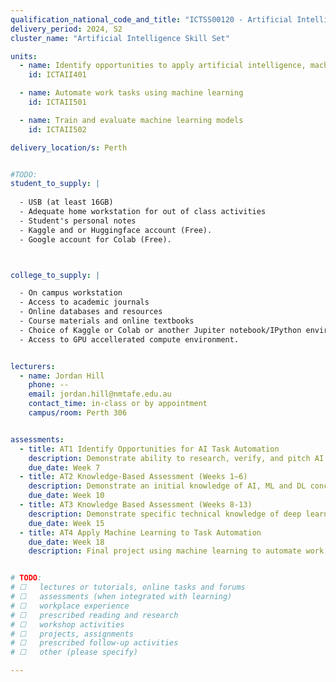 ```yaml
---
qualification_national_code_and_title: "ICTSS00120 - Artificial Intelligence Skill Set"
delivery_period: 2024, S2
cluster_name: "Artificial Intelligence Skill Set"

units:
  - name: Identify opportunities to apply artificial intelligence, machine learning and deep learning	
    id: ICTAII401

  - name: Automate work tasks using machine learning	
    id: ICTAII501

  - name: Train and evaluate machine learning models	
    id: ICTAII502

delivery_location/s: Perth


#TODO:
student_to_supply: | 
  
  - USB (at least 16GB)
  - Adequate home workstation for out of class activities
  - Student's personal notes
  - Kaggle and or Huggingface account (Free).
  - Google account for Colab (Free).



college_to_supply: | 

  - On campus workstation 
  - Access to academic journals
  - Online databases and resources
  - Course materials and online textbooks
  - Choice of Kaggle or Colab or another Jupiter notebook/IPython environment.
  - Access to GPU accellerated compute environment.


lecturers: 
  - name: Jordan Hill
    phone: --
    email: jordan.hill@nmtafe.edu.au
    contact_time: in-class or by appointment
    campus/room: Perth 306


assessments:
  - title: AT1 Identify Opportunities for AI Task Automation
    description: Demonstrate ability to research, verify, and pitch AI solutions
    due_date: Week 7
  - title: AT2 Knowledge-Based Assessment (Weeks 1–6)
    description: Demonstrate an initial knowledge of AI, ML and DL concepts.
    due_date: Week 10
  - title: AT3 Knowledge Based Assessment (Weeks 8-13)
    description: Demonstrate specific technical knowledge of deep learning processes and concepts.
    due_date: Week 15
  - title: AT4 Apply Machine Learning to Task Automation
    due_date: Week 18
    description: Final project using machine learning to automate work tasks.


# TODO:
# ☐   lectures or tutorials, online tasks and forums
# ☐   assessments (when integrated with learning)
# ☐   workplace experience
# ☐   prescribed reading and research
# ☐   workshop activities
# ☐   projects, assignments
# ☐   prescribed follow-up activities
# ☐   other (please specify)

---
```

